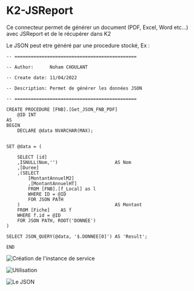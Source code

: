 # K2-JSReport

Ce connecteur permet de générer un document (PDF, Excel, Word etc...) avec JSReport et de le récupérer dans K2

Le JSON peut etre généré par une procedure stocké, Ex : 
```
-- =============================================

-- Author:		Noham CHOULANT

-- Create date: 11/04/2022

-- Description:	Permet de générer les données JSON

-- =============================================

CREATE PROCEDURE [FNB].[Get_JSON_FNB_PDF] 
	@ID INT
AS
BEGIN
	DECLARE @data NVARCHAR(MAX);


SET @data = (

	SELECT [id]
	,ISNULL(Nom,'')						AS Nom
	,[Duree]
	,(SELECT 
		[MontantAnnuelM2]
		,[MontantAnnuelHT]
		FROM [FNB].[f_Local] as l
		WHERE ID = @ID
		FOR JSON PATH
	)									AS Montant
	FROM [Fiche]	AS f
	WHERE f.id = @ID
	FOR JSON PATH, ROOT('DONNEE')
)

SELECT JSON_QUERY(@data, '$.DONNEE[0]') AS 'Result';

END
```

![Création de l'instance de service](https://zupimages.net/up/22/35/629p.png)


![Utilisation](https://zupimages.net/up/22/35/tiuv.png)


![Le JSON](https://zupimages.net/up/22/35/arjk.png)
